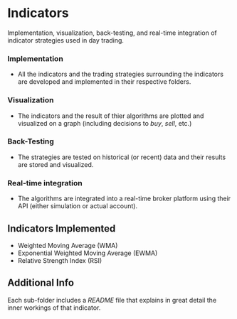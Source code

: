 # Indicators

Implementation, visualization, back-testing, and real-time integration of indicator strategies used in day trading.

### Implementation

* All the indicators and the trading strategies surrounding the indicators are developed and implemented in their respective folders.  

### Visualization

* The indicators and the result of thier algorithms are plotted and visualized on a graph (including decisions to *buy*, *sell*, etc.)  

### Back-Testing

* The strategies are tested on historical (or recent) data and their results are stored and visualized.

### Real-time integration

* The algorithms are integrated into a real-time broker platform using their API (either simulation or actual account).

## Indicators Implemented
* Weighted Moving Average (WMA)
* Exponential Weighted Moving Average (EWMA)
* Relative Strength Index (RSI)

## Additional Info

Each sub-folder includes a *README* file that explains in great detail the inner workings of that indicator.
